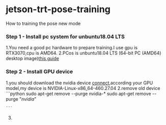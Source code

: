 # jetson-trt-pose-training
How to training the pose new mode
### Step 1 - Install pc system for unbuntu18.04 LTS
1.You need a good pc hardware to prepare training.I use gpu is RTX3070,cpu is AMD64.
2.PCos is unbuntu18.04 LTS (64-bit PC (AMD64) desktop image)[this guide](http://old-releases.ubuntu.com/releases/18.04.4/)
### Step 2 - Install GPU device
1.you should download the nvidia device [connect](https://www.nvidia.cn/Download/index.aspx?lang=cn),according your GPU model,my device is NVIDIA-Linux-x86_64-460.27.04
2.remove old device
    ```python
    sudo apt-get remove --purge nvidia-* 
    sudo apt-get remove --purge "*nvidia*" 
    
    ```
3.


    
